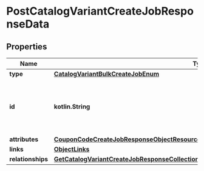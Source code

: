 
# PostCatalogVariantCreateJobResponseData

## Properties
| Name | Type | Description | Notes |
| ------------ | ------------- | ------------- | ------------- |
| **type** | [**CatalogVariantBulkCreateJobEnum**](CatalogVariantBulkCreateJobEnum.md) |  |  |
| **id** | **kotlin.String** | Unique identifier for retrieving the job. Generated by Klaviyo. |  |
| **attributes** | [**CouponCodeCreateJobResponseObjectResourceAttributes**](CouponCodeCreateJobResponseObjectResourceAttributes.md) |  |  |
| **links** | [**ObjectLinks**](ObjectLinks.md) |  |  |
| **relationships** | [**GetCatalogVariantCreateJobResponseCollectionCompoundDocumentDataInnerAllOfRelationships**](GetCatalogVariantCreateJobResponseCollectionCompoundDocumentDataInnerAllOfRelationships.md) |  |  [optional] |



